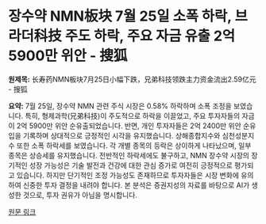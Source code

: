 # 장수약 NMN板块 7월 25일 소폭 하락, 브라더科技 주도 하락, 주요 자금 유출 2억 5900만 위안 - 搜狐

**원제목:** 长寿药NMN板块7月25日小幅下跌，兄弟科技领跌主力资金流出2.59亿元 - 搜狐

**요약:** 7월 25일, 장수약 NMN 관련 주식 시장은 0.58% 하락하며 소폭 조정을 보였습니다.  특히, 형제과학(兄弟科技)이 주도적으로 하락을 이끌었고, 주요 투자자들의 자금이 2억 5900만 위안 순유출되었습니다.  반면, 개인 투자자들은 2억 2400만 위안 순유입을 기록하며 상대적으로 긍정적인 시각을 유지했습니다.  상해종합지수와 심천성분지수 또한 소폭 하락세를 보였습니다.  각 개별 종목의 등락은 상이하게 나타났으며, 일부 종목은 상승세를 유지했습니다.  전반적인 하락세에도 불구하고, NMN 장수약 시장의 장기적인 성장 가능성은 기술 발전과 건강에 대한 관심 증가로 여전히 긍정적으로 평가되고 있습니다.  하지만 단기적인 조정 가능성도 존재하므로 투자자들은 시장 변화에 유의하여 신중한 투자 결정을 내려야 합니다. 본 분석은 증권지성의 자료를 바탕으로 AI가 생성한 것으로, 투자 권유가 아님을 명시합니다.

[원문 링크](https://m.sohu.com/a/917536875_121885030?scm=10001.325_13-325_13.0.0.5_32)
